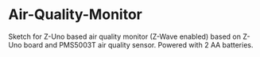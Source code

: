 # Air-Quality-Monitor
Sketch for Z-Uno based air quality monitor (Z-Wave enabled) based on Z-Uno board and PMS5003T air quality sensor. Powered with 2 AA batteries.
